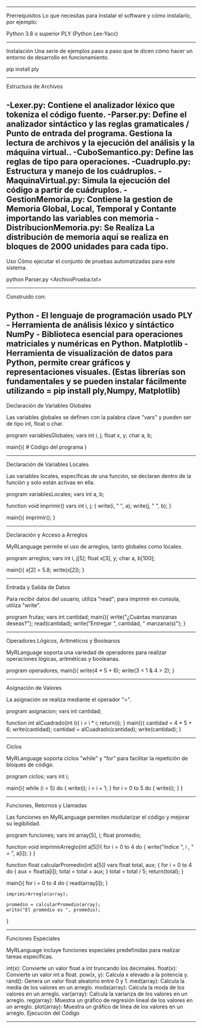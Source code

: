 -------------------------------------------------------------------------------------------------------------------------------------
Prerrequisitos
Lo que necesitas para instalar el software y cómo instalarlo, por ejemplo:

Python 3.8 o superior
PLY (Python Lex-Yacc)

-------------------------------------------------------------------------------------------------------------------------------------
Instalación
Una serie de ejemplos paso a paso que te dicen cómo hacer un entorno de desarrollo en funcionamiento.

pip install ply

-------------------------------------------------------------------------------------------------------------------------------------
Estructura de Archivos

-Lexer.py: Contiene el analizador léxico que tokeniza el código fuente.
-Parser.py: Define el analizador sintáctico y las reglas gramaticales / Punto de entrada del programa. Gestiona la lectura de archivos y la ejecución del análisis y la máquina virtual..
-CuboSemantico.py: Define las reglas de tipo para operaciones.
-Cuadruplo.py: Estructura y manejo de los cuádruplos.
-MaquinaVirtual.py: Simula la ejecución del código a partir de cuádruplos.
-GestionMemoria.py: Contiene  la gestion de Memoria Global, Local, Temporal y Contante importando las variables con memoria
-DistribucionMemoria.py: Se Realiza La distribución de memoria aquí se realiza en bloques de 2000 unidades para cada tipo.
-------------------------------------------------------------------------------------------------------------------------------------
Uso
Cómo ejecutar el conjunto de pruebas automatizadas para este sistema.

python Parser.py <ArchivoPrueba.txt>

-------------------------------------------------------------------------------------------------------------------------------------

Construido con:

Python - El lenguaje de programación usado
PLY - Herramienta de análisis léxico y sintáctico
NumPy - Biblioteca esencial para operaciones matriciales y numéricas en Python.
Matplotlib - Herramienta de visualización de datos para Python, permite crear gráficos y representaciones visuales.
(Estas librerías son fundamentales y se pueden instalar fácilmente utilizando = pip install ply,Numpy, Matplotlib)
-------------------------------------------------------------------------------------------------------------------------------------

Declaración de Variables Globales

Las variables globales se definen con la palabra clave "vars" y pueden ser de tipo int, float o char.

program variablesGlobales;
vars
int i, j;
float x, y;
char a, b;

main(){
    # Código del programa
}

-------------------------------------------------------------------------------------------------------------------------------------

Declaración de Variables Locales

Las variables locales, específicas de una función, se declaran dentro de la función y solo están activas en ella.

program variablesLocales;
vars
int a, b;

function void imprimir()
vars 
int i, j;
{
    write(i, " ", a);
    write(j, " ", b);
}
    
main(){
    imprimir();
}

-------------------------------------------------------------------------------------------------------------------------------------

Declaración y Acceso a Arreglos

MyRLanguage permite el uso de arreglos, tanto globales como locales.

program arreglos;
vars
int i, j[5];
float x[3], y;
char a, b[100];

main(){
    x[2] = 5.8;
    write(x[2]);
}

-------------------------------------------------------------------------------------------------------------------------------------

Entrada y Salida de Datos

Para recibir datos del usuario, utiliza "read"; para imprimir en consola, utiliza "write".

program frutas;
vars
int cantidad;
main(){
    write("¿Cuántas manzanas deseas?");
    read(cantidad);
    write("Entregar ", cantidad, " manzana(s)");
}

-------------------------------------------------------------------------------------------------------------------------------------

Operadores Lógicos, Aritméticos y Booleanos

MyRLanguage soporta una variedad de operadores para realizar operaciones lógicas, aritméticas y booleanas.

program operadores;
main(){
    write(4 * 5 + 6);
    write(3 < 1 & 4 > 2);
}

-------------------------------------------------------------------------------------------------------------------------------------

Asignación de Valores

La asignación se realiza mediante el operador "=".

program asignacion;
vars
int cantidad;

function int alCuadrado(int i){
    i = i * i;
    return(i);
}
main(){
    cantidad = 4 * 5 + 6;
    write(cantidad);
    cantidad = alCuadrado(cantidad);
    write(cantidad);
}

-------------------------------------------------------------------------------------------------------------------------------------

Ciclos

MyRLanguage soporta ciclos "while" y "for" para facilitar la repetición de bloques de código.

program ciclos;
vars
int i;

main(){
    while (i < 5) do {
        write(i);
        i = i + 1;
    }
    for i = 0 to 5 do {
        write(i);
    }
}

-------------------------------------------------------------------------------------------------------------------------------------

Funciones, Retornos y Llamadas

Las funciones en MyRLanguage permiten modularizar el código y mejorar su legibilidad.

program funciones;
vars
int array[5], i;
float promedio;

function void imprimirArreglo(int a[5]){
    for i = 0 to 4 do {
        write("índice ", i , " = ", a[i]);
    }
}

function float calcularPromedio(int a[5])
vars float total, aux;
{
    for i = 0 to 4 do {
        aux = float(a[i]);
        total = total + aux;
    }
    total = total / 5;
    return(total);
}
    
main(){
    for i = 0 to 4 do {
        read(array[i]);
    }

    imprimirArreglo(array);

    promedio = calcularPromedio(array);
    write("El promedio es ", promedio);
}


-------------------------------------------------------------------------------------------------------------------------------------

Funciones Especiales

MyRLanguage incluye funciones especiales predefinidas para realizar tareas específicas.

int(x): Convierte un valor float a int truncando los decimales.
float(x): Convierte un valor int a float.
pow(x, y): Calcula x elevado a la potencia y.
rand(): Genera un valor float aleatorio entre 0 y 1.
med(array): Calcula la media de los valores en un arreglo.
moda(array): Calcula la moda de los valores en un arreglo.
var(array): Calcula la varianza de los valores en un arreglo.
reg(array): Muestra un gráfico de regresión lineal de los valores en un arreglo.
plot(array): Muestra un gráfico de línea de los valores en un arreglo.
Ejecución del Código


-------------------------------------------------------------------------------------------------------------------------------------


